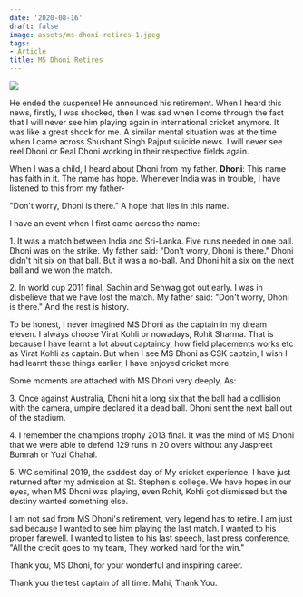```yaml
---
date: '2020-08-16'
draft: false
image: assets/ms-dhoni-retires-1.jpeg
tags:
- Article
title: MS Dhoni Retires
---
```

[![](https://c.ndtvimg.com/2020-06/vfc2pfa_ms-dhoni-afp_625x300_19_June_20.jpg)](https://c.ndtvimg.com/2020-06/vfc2pfa_ms-dhoni-afp_625x300_19_June_20.jpg)

He ended the suspense! He announced his retirement. When I heard this news, firstly, I was shocked, then I was sad when I come through the fact that I will never see him playing again in international cricket anymore. It was like a great shock for me. A similar mental situation was at the time when I came across Shushant Singh Rajput suicide news. I will never see reel Dhoni or Real Dhoni working in their respective fields again.

  

When I was a child, I heard about Dhoni from my father. **Dhoni**: This name has faith in it. The name has hope. Whenever India was in trouble, I have listened to this from my father-

"Don't worry, Dhoni is there." A hope that lies in this name.

  

I have an event when I first came across the name:

  

1\. It was a match between India and Sri-Lanka. Five runs needed in one ball. Dhoni was on the strike. My father said: "Don't worry, Dhoni is there." Dhoni didn't hit six on that ball. But it was a no-ball. And Dhoni hit a six on the next ball and we won the match.

  

2\. In world cup 2011 final, Sachin and Sehwag got out early. I was in disbelieve that we have lost the match. My father said: "Don't worry, Dhoni is there." And the rest is history.

  

To be honest, I never imagined MS Dhoni as the captain in my dream eleven. I always choose Virat Kohli or nowadays, Rohit Sharma. That is because I have learnt a lot about captaincy, how field placements works etc as Virat Kohli as captain. But when I see MS Dhoni as CSK captain, I wish I had learnt these things earlier, I have enjoyed cricket more.

  

Some moments are attached with MS Dhoni very deeply. As:

3\. Once against Australia, Dhoni hit a long six that the ball had a collision with the camera, umpire declared it a dead ball. Dhoni sent the next ball out of the stadium.

  

4\. I remember the champions trophy 2013 final. It was the mind of MS Dhoni that we were able to defend 129 runs in 20 overs without any Jaspreet Bumrah or Yuzi Chahal.

  

5\. WC semifinal 2019, the saddest day of My cricket experience, I have just returned after my admission at St. Stephen's college. We have hopes in our eyes, when MS Dhoni was playing, even Rohit, Kohli got dismissed but the destiny wanted something else.

  

I am not sad from MS Dhoni's retirement, very legend has to retire. I am just sad because I wanted to see him playing the last match. I wanted to his proper farewell. I wanted to listen to his last speech, last press conference, "All the credit goes to my team, They worked hard for the win." 

  

Thank you, MS Dhoni, for your wonderful and inspiring career.

Thank you the test captain of all time. Mahi, Thank You.